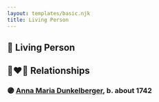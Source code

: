 ```yaml
---
layout: templates/basic.njk
title: Living Person
---
```

## 🔵 Living Person


## 👩‍❤️‍👨 Relationships

### 🟣 [Anna Maria Dunkelberger](/people/2/28076308), b. about 1742
